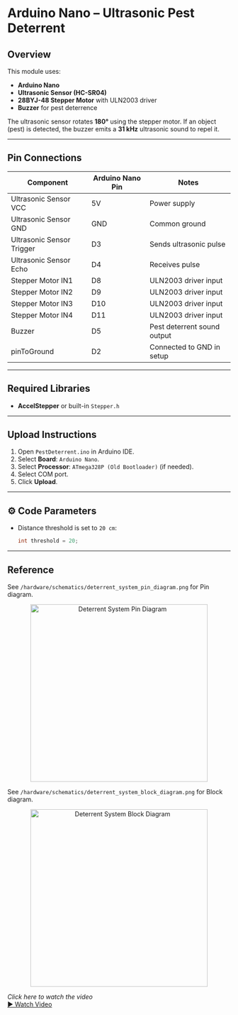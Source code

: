 # Arduino Nano – Ultrasonic Pest Deterrent

## Overview
This module uses:
- **Arduino Nano**
- **Ultrasonic Sensor (HC-SR04)**
- **28BYJ-48 Stepper Motor** with ULN2003 driver
- **Buzzer** for pest deterrence

The ultrasonic sensor rotates **180°** using the stepper motor. If an object (pest) is detected, the buzzer emits a **31 kHz** ultrasonic sound to repel it.

---

## Pin Connections

| Component               | Arduino Nano Pin | Notes                                |
|-------------------------|------------------|--------------------------------------|
| Ultrasonic Sensor VCC   | 5V               | Power supply                         |
| Ultrasonic Sensor GND   | GND              | Common ground                        |
| Ultrasonic Sensor Trigger| D3               | Sends ultrasonic pulse               |
| Ultrasonic Sensor Echo  | D4               | Receives pulse                       |
| Stepper Motor IN1       | D8               | ULN2003 driver input                  |
| Stepper Motor IN2       | D9               | ULN2003 driver input                  |
| Stepper Motor IN3       | D10              | ULN2003 driver input                  |
| Stepper Motor IN4       | D11              | ULN2003 driver input                  |
| Buzzer                  | D5               | Pest deterrent sound output           |
| pinToGround             | D2               | Connected to GND in setup             |

---

## Required Libraries
- **AccelStepper** or built-in `Stepper.h`

---

## Upload Instructions
1. Open `PestDeterrent.ino` in Arduino IDE.
2. Select **Board**: `Arduino Nano`.
3. Select **Processor**: `ATmega328P (Old Bootloader)` (if needed).
4. Select COM port.
5. Click **Upload**.

---

## ⚙️ Code Parameters
- Distance threshold is set to `20 cm`:
  ```cpp
  int threshold = 20;

---

## Reference
See `/hardware/schematics/deterrent_system_pin_diagram.png` for Pin diagram.

<p align="center">
  <img src="../../hardware/schematics/deterrent_system_pin_diagram.png" alt="Deterrent System Pin Diagram" width="400">
</p>

See `/hardware/schematics/deterrent_system_block_diagram.png` for Block diagram.

<p align="center">
  <img src="../../hardware/schematics/deterrent_system_block_diagram.png" alt="Deterrent System Block Diagram" width="400">
</p>

<p align="left">
  <em>Click here to watch the video</em><br>
  <a href="https://youtu.be/fsNpkMCs-mo?si=y1ROI62KzJmzYFPI">
    ▶ Watch Video
  </a>
</p>
